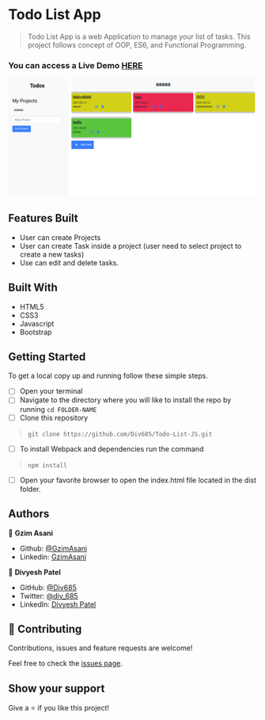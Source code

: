 # Todo List App

> Todo List App is a web Application to manage your list of tasks. This project follows concept of OOP, ES6, and Functional Programming.


### You can access a Live Demo [HERE](https://div685.github.io/Todo-List-JS/)

![Screenshot](./screencapture.png)

## Features Built

- User can create Projects
- User can create Task inside a project (user need to select project to create a new tasks)
- Use can edit and delete tasks.



## Built With

- HTML5
- CSS3
- Javascript
- Bootstrap


## Getting Started

To get a local copy up and running follow these simple steps.

- [ ] Open your terminal
- [ ]  Navigate to the directory where you will like to install the repo by running `cd FOLDER-NAME` 
- [ ] Clone this repository
 > `git clone https://github.com/Div685/Todo-List-JS.git`
- [ ] To install Webpack and dependencies run the command
 > `npm install`
 - [ ] Open your favorite browser to open the index.html file located in the dist folder.

 
## Authors

👤 **Gzim Asani**
- Github: [@GzimAsani](https://github.com/GzimAsani)
- Linkedin: [GzimAsani](https://www.linkedin.com/in/gzim-asani-83390a17a/)

👤 **Divyesh Patel**

- GitHub: [@Div685](https://github.com/Div685)
- Twitter: [@div_685](https://twitter.com/div_685)
- LinkedIn: [Divyesh Patel](https://www.linkedin.com/in/divyesh-daxa-patel/)


## 🤝 Contributing

Contributions, issues and feature requests are welcome!

Feel free to check the [issues page](https://github.com/Div685/JS-Library/issues).


## Show your support

Give a ⭐️ if you like this project!